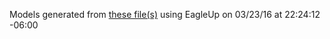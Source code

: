 Models generated from [these file(s)](https://raw.github.com/sparkfun/SX1509_IO-Expander/a7c7c89eae0aafe67e0bef6855607dd772ff01ca/Hardware/SparkFun-SX1509-Breakout.brd) using EagleUp on 03/23/16 at 22:24:12 -06:00
